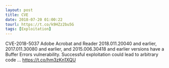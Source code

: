 ```yaml
---
layout: post
title: CVE
date: 2018-07-20 01:00:22
tourl: https://t.co/k9HZz2bu5G
tags: [Exploitation]
---
```

CVE-2018-5037 Adobe Acrobat and Reader 2018.011.20040 and earlier, 2017.011.30080 and earlier, and 2015.006.30418 and earlier versions have a Buffer Errors vulnerability. Successful exploitation could lead to arbitrary code ... https://t.co/hm3zKn1XQU